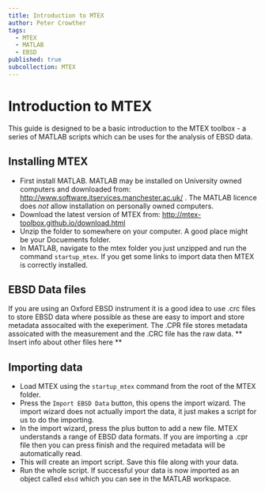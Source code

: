 ```yaml
---
title: Introduction to MTEX
author: Peter Crowther
tags:
  - MTEX
  - MATLAB
  - EBSD
published: true
subcollection: MTEX
---
```


# Introduction to MTEX

This guide is designed to be a basic introduction to the MTEX toolbox - a series of MATLAB scripts which can be uses for the analysis of EBSD data.

## Installing MTEX

* First install MATLAB. MATLAB may be installed on University owned computers and downloaded from: http://www.software.itservices.manchester.ac.uk/ . The MATLAB licence does *not* allow installation on personally owned computers.
* Download the latest version of MTEX from: http://mtex-toolbox.github.io/download.html
* Unzip the folder to somewhere on your computer. A good place might be your Docuements folder.
* In MATLAB, navigate to the mtex folder you just unzipped and run the command `startup_mtex`. If you get some links to import data then MTEX is correctly installed.

## EBSD Data files

If you are using an Oxford EBSD instrument it is a good idea to use .crc files to store EBSD data where possible as these are easy to import and store metadata assocaited with the exeperiment. The .CPR file stores metadata assoicated with the measurement and the .CRC file has the raw data.
** Insert info about other files here **

## Importing data

* Load MTEX using the `startup_mtex` command from the root of the MTEX folder.
* Press the `Import EBSD Data` button, this opens the import wizard. The import wizard does not actually import the data, it just makes a script for us to do the importing.
* In the import wizard, press the plus button to add a new file. MTEX understands a range of EBSD data formats. If you are importing a .cpr file then you can press finish and the required metadata will be automatically read.
* This will create an import script. Save this file along with your data.
* Run the whole script. If successful your data is now imported as an object called `ebsd` which you can see in the MATLAB workspace.

